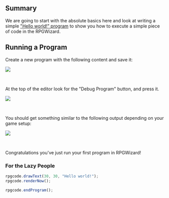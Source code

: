## Summary
We are going to start with the absolute basics here and look at writing a simple <a href="https://en.wikipedia.org/wiki/%22Hello,_World!%22_program" target="_blank">"Hello world!" program</a> to show you how to execute a simple piece of code in the RPGWizard.

## Running a Program
Create a new program with the following content and save it:

![](images/programming_guide/00_hello_world/images/1.png)

<br/>

At the top of the editor look for the "Debug Program" button, and press it.

![](images/programming_guide/00_hello_world/images/2.png)

<br/>

You should get something similar to the following output depending on your game setup:

![](images/programming_guide/00_hello_world/images/3.png)

<br/>

Congratulations you've just run your first program in RPGWizard!

### For the Lazy People

```javascript
rpgcode.drawText(30, 30, "Hello world!");
rpgcode.renderNow();

rpgcode.endProgram();
```
